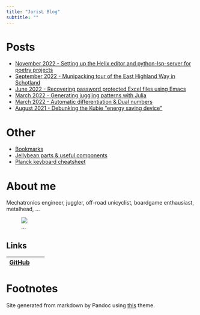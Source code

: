 ```yaml
---
title: "JorisL Blog"
subtitle: ""
---
```


# Posts

- [November 2022 - Setting up the Helix editor and python-lsp-server for poetry projects](helix_python_lsp/)
- [September 2022 - Munipacking tour of the East Highland Way in Schotland](https://unicyclist.com/t/riding-east-highland-trail-in-scotland-with-pictures/275533)
- [June 2022 - Recovering password protected Excel files using Emacs](excel_password/)
- [March 2022 - Generating juggling patterns with Julia](siteswaps_julia/)
- [March 2022 - Automatic differentiation & Dual numbers](autodiff/)
- [August 2021 - Debunking the Kubie "energy saving device"](kubie/)

# Other

- [Bookmarks](bookmarks/)
- [Jellybean parts & useful components](jellybean/)
- [Planck keyboard cheatsheet](keyboard/)

# About me

Mechatronics engineer, juggler, off-road unicyclist, boardgame enthausiast,
metalhead, ...

<figure class="wide full-width">
<img src="img/main.jpg" />
<figcaption> ... </figcaption>
</figure>

## Links

| [GitHub](https://github.com/JorisL) |   |   |
| ----------------------------------- | - | - |

# Footnotes

Site generated from markdown by Pandoc using
[this](https://jez.io/pandoc-markdown-css-theme) theme.
